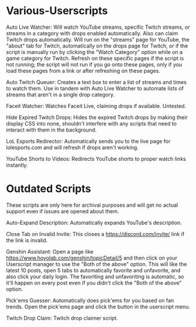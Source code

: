 # Various-Userscripts
Auto Live Watcher: Will watch YouTube streams, specific Twitch streams, or streams in a category with drops enabled automatically. Also can claim Twitch drops automatically. Will run on the "streams" page for YouTube, the "about" tab for Twitch, automatically on the drops page for Twitch, or if the script is manually run by clicking the "Watch Category" option while on a game category for Twitch. Refresh on these specific pages if the script is not running; the script will not run if you go onto these pages, only if you load these pages from a link or after refreshing on these pages.

Auto Twitch Queuer: Creates a text box to enter a list of streams and times to watch them. Use in tandem with Auto Live Watcher to automate lists of streams that aren't in a single drop category.

Faceit Watcher: Watches Faceit Live, claiming drops if available. Untested.

Hide Expired Twitch Drops: Hides the expired Twitch drops by making their display CSS into none, shouldn't interfere with any scripts that need to interact with them in the background.

LoL Esports Redirector: Automatically sends you to the live page for lolesports.com and will refresh if drops aren't working.

YouTube Shorts to Videos: Redirects YouTube shorts to proper watch links instantly.

# Outdated Scripts
These scripts are only here for archival purposes and will get no actual support even if issues are opened about them.

Auto-Expand Description: Automatically expands YouTube's description.

Close Tab on Invalid Invite: This closes a https://discord.com/invite/ link if the link is invalid.

Genshin Assistant: Open a page like https://www.hoyolab.com/genshin/topicDetail/5 and then click on your Userscript manager to use the "Both of the above" option. This will like the latest 10 posts, open 5 tabs to automatically favorite and unfavorite, and also click your daily login. The favoriting and unfavoriting is automatic, so it'll happen on every post even if you didn't click the "Both of the above" option.

Pick'ems Guesser: Automatically does pick'ems for you based on fan trends. Open the pick'ems page and click the button in the userscript menu.

Twitch Drop Claim: Twitch drop claimer script.
